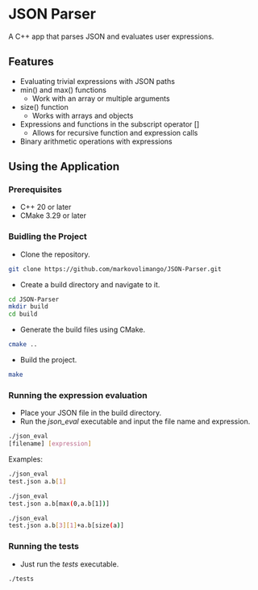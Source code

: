 # JSON Parser

A C++ app that parses JSON and evaluates user expressions.

## Features

- Evaluating trivial expressions with JSON paths
- min() and max() functions
    - Work with an array or multiple arguments
- size() function
    - Works with arrays and objects
- Expressions and functions in the subscript operator []
    - Allows for recursive function and expression calls
- Binary arithmetic operations with expressions

## Using the Application

### Prerequisites
- C++ 20 or later
- CMake 3.29 or later

### Buidling the Project
- Clone the repository.
```bash
git clone https://github.com/markovolimango/JSON-Parser.git
```
- Create a build directory and navigate to it.
```bash
cd JSON-Parser
mkdir build
cd build
```
- Generate the build files using CMake.
```bash
cmake ..
```
- Build the project.
```bash
make
```

### Running the expression evaluation
- Place your JSON file in the build directory.
- Run the *json_eval* executable and input the file name and expression.
```bash
./json_eval
[filename] [expression]
```
Examples:
```bash
./json_eval
test.json a.b[1]
```
```bash
./json_eval
test.json a.b[max(0,a.b[1])]
```
```bash
./json_eval
test.json a.b[3][1]+a.b[size(a)]
```

### Running the tests
- Just run the *tests* executable.
```bash
./tests
```
